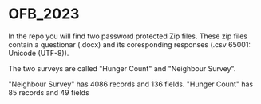 # OFB_2023
In the repo you will find two password protected Zip files.
These zip files contain a questionar (.docx) and its coresponding responses (.csv 65001: Unicode (UTF-8)). 

The two surveys are called "Hunger Count" and "Neighbour Survey".

"Neighbour Survey" has 4086 records and 136 fields.
"Hunger Count" has 85 records and 49 fields
